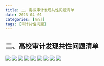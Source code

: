 ```yaml
---
title: 二、高校审计发现共性问题清单
date: 2023-04-01
categories: [审计]
tags: [审计共性问题]
---
```

## 二、高校审计发现共性问题清单

![](https://img.richfan.site/audit/审计发现共性问题清单/二、高校审计发现共性问题清单/高校审计发现共性问题清单_页面_013.webp)
![](https://img.richfan.site/audit/审计发现共性问题清单/二、高校审计发现共性问题清单/高校审计发现共性问题清单_页面_014.webp)
![](https://img.richfan.site/audit/审计发现共性问题清单/二、高校审计发现共性问题清单/高校审计发现共性问题清单_页面_015.webp)
![](https://img.richfan.site/audit/审计发现共性问题清单/二、高校审计发现共性问题清单/高校审计发现共性问题清单_页面_016.webp)
![](https://img.richfan.site/audit/审计发现共性问题清单/二、高校审计发现共性问题清单/高校审计发现共性问题清单_页面_017.webp)
![](https://img.richfan.site/audit/审计发现共性问题清单/二、高校审计发现共性问题清单/高校审计发现共性问题清单_页面_018.webp)
![](https://img.richfan.site/audit/审计发现共性问题清单/二、高校审计发现共性问题清单/高校审计发现共性问题清单_页面_019.webp)
![](https://img.richfan.site/audit/审计发现共性问题清单/二、高校审计发现共性问题清单/高校审计发现共性问题清单_页面_020.webp)
![](https://img.richfan.site/audit/审计发现共性问题清单/二、高校审计发现共性问题清单/高校审计发现共性问题清单_页面_021.webp)

